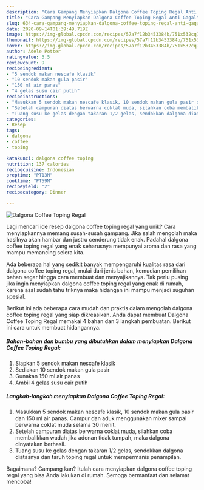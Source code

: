 ```yaml
---
description: "Cara Gampang Menyiapkan Dalgona Coffee Toping Regal Anti Gagal"
title: "Cara Gampang Menyiapkan Dalgona Coffee Toping Regal Anti Gagal"
slug: 634-cara-gampang-menyiapkan-dalgona-coffee-toping-regal-anti-gagal
date: 2020-09-14T01:39:49.719Z
image: https://img-global.cpcdn.com/recipes/57a7f12b3453384b/751x532cq70/dalgona-coffee-toping-regal-foto-resep-utama.jpg
thumbnail: https://img-global.cpcdn.com/recipes/57a7f12b3453384b/751x532cq70/dalgona-coffee-toping-regal-foto-resep-utama.jpg
cover: https://img-global.cpcdn.com/recipes/57a7f12b3453384b/751x532cq70/dalgona-coffee-toping-regal-foto-resep-utama.jpg
author: Adele Potter
ratingvalue: 3.5
reviewcount: 9
recipeingredient:
- "5 sendok makan nescafe klasik"
- "10 sendok makan gula pasir"
- "150 ml air panas"
- "4 gelas susu cair putih"
recipeinstructions:
- "Masukkan 5 sendok makan nescafe klasik, 10 sendok makan gula pasir dan 150 ml air panas. Campur dan aduk menggunakan mixer sampai berwarna coklat muda selama 30 menit."
- "Setelah campuran diatas berwarna coklat muda, silahkan coba membalikkan wadah jika adonan tidak tumpah, maka dalgona dinyatakan berhasil."
- "Tuang susu ke gelas dengan takaran 1/2 gelas, sendokkan dalgona diatasnya dan taruh toping regal untuk mempermanis penampilan."
categories:
- Resep
tags:
- dalgona
- coffee
- toping

katakunci: dalgona coffee toping 
nutrition: 137 calories
recipecuisine: Indonesian
preptime: "PT13M"
cooktime: "PT59M"
recipeyield: "2"
recipecategory: Dinner

---
```



![Dalgona Coffee Toping Regal](https://img-global.cpcdn.com/recipes/57a7f12b3453384b/751x532cq70/dalgona-coffee-toping-regal-foto-resep-utama.jpg)

Lagi mencari ide resep dalgona coffee toping regal yang unik? Cara menyiapkannya memang susah-susah gampang. Jika salah mengolah maka hasilnya akan hambar dan justru cenderung tidak enak. Padahal dalgona coffee toping regal yang enak seharusnya mempunyai aroma dan rasa yang mampu memancing selera kita.



Ada beberapa hal yang sedikit banyak mempengaruhi kualitas rasa dari dalgona coffee toping regal, mulai dari jenis bahan, kemudian pemilihan bahan segar hingga cara membuat dan menyajikannya. Tak perlu pusing jika ingin menyiapkan dalgona coffee toping regal yang enak di rumah, karena asal sudah tahu triknya maka hidangan ini mampu menjadi suguhan spesial.


Berikut ini ada beberapa cara mudah dan praktis dalam mengolah dalgona coffee toping regal yang siap dikreasikan. Anda dapat membuat Dalgona Coffee Toping Regal memakai 4 bahan dan 3 langkah pembuatan. Berikut ini cara untuk membuat hidangannya.

<!--inarticleads1-->

##### Bahan-bahan dan bumbu yang dibutuhkan dalam menyiapkan Dalgona Coffee Toping Regal:

1. Siapkan 5 sendok makan nescafe klasik
1. Sediakan 10 sendok makan gula pasir
1. Gunakan 150 ml air panas
1. Ambil 4 gelas susu cair putih




<!--inarticleads2-->

##### Langkah-langkah menyiapkan Dalgona Coffee Toping Regal:

1. Masukkan 5 sendok makan nescafe klasik, 10 sendok makan gula pasir dan 150 ml air panas. Campur dan aduk menggunakan mixer sampai berwarna coklat muda selama 30 menit.
1. Setelah campuran diatas berwarna coklat muda, silahkan coba membalikkan wadah jika adonan tidak tumpah, maka dalgona dinyatakan berhasil.
1. Tuang susu ke gelas dengan takaran 1/2 gelas, sendokkan dalgona diatasnya dan taruh toping regal untuk mempermanis penampilan.




Bagaimana? Gampang kan? Itulah cara menyiapkan dalgona coffee toping regal yang bisa Anda lakukan di rumah. Semoga bermanfaat dan selamat mencoba!
